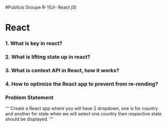 #Publicis Groupe R-1(UI- React jS)

# React
### 1. What is key in react?
### 2. What is lifting state up in react?
### 3. What is context API in React, how it works?
### 4. How to optimize the React app to prevent from re-rending?

### Problem Statement
'''
Create a React app  where you will have 2 dropdown, one is for country and another for state 
when we will select one country then respective state should be displayed.
'''
